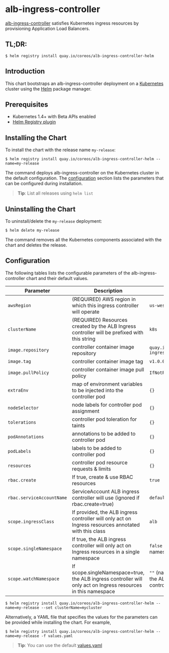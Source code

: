 # alb-ingress-controller

[alb-ingress-controller](https://github.com/kubernetes-sigs/aws-alb-ingress-controller) satisfies Kubernetes ingress resources by provisioning Application Load Balancers.

## TL;DR:

```console
$ helm registry install quay.io/coreos/alb-ingress-controller-helm
```

## Introduction

This chart bootstraps an alb-ingress-controller deployment on a [Kubernetes](http://kubernetes.io) cluster using the [Helm](https://helm.sh) package manager.

## Prerequisites

- Kubernetes 1.4+ with Beta APIs enabled
- [Helm Registry plugin](https://github.com/app-registry/helm-plugin)

## Installing the Chart

To install the chart with the release name `my-release`:

```console
$ helm registry install quay.io/coreos/alb-ingress-controller-helm --name=my-release
```

The command deploys alb-ingress-controller on the Kubernetes cluster in the default configuration. The [configuration](#configuration) section lists the parameters that can be configured during installation.

> **Tip**: List all releases using `helm list`

## Uninstalling the Chart

To uninstall/delete the `my-release` deployment:

```console
$ helm delete my-release
```

The command removes all the Kubernetes components associated with the chart and deletes the release.

## Configuration

The following tables lists the configurable parameters of the alb-ingress-controller chart and their default values.

| Parameter                 | Description                                                                                                    | Default                                        |
| ------------------------- | -------------------------------------------------------------------------------------------------------------- | ---------------------------------------------- |
| `awsRegion`               | (REQUIRED) AWS region in which this ingress controller will operate                                            | `us-west-1`                                    |
| `clusterName`             | (REQUIRED) Resources created by the ALB Ingress controller will be prefixed with this string                   | `k8s`                                          |
| `image.repository`        | controller container image repository                                                                          | `quay.io/coreos/alb-ingress-controller`        |
| `image.tag`               | controller container image tag                                                                                 | `v1.0.0`                                   |
| `image.pullPolicy`        | controller container image pull policy                                                                         | `IfNotPresent`                                 |
| `extraEnv`                | map of environment variables to be injected into the controller pod                                            | `{}`                                           |
| `nodeSelector`            | node labels for controller pod assignment                                                                      | `{}`                                           |
| `tolerations`             | controller pod toleration for taints                                                                           | `{}`                                           |
| `podAnnotations`          | annotations to be added to controller pod                                                                      | `{}`                                           |
| `podLabels`               | labels to be added to controller pod                                                                           | `{}`                                           |
| `resources`               | controller pod resource requests & limits                                                                      | `{}`                                           |
| `rbac.create`             | If true, create & use RBAC resources                                                                           | `true`                                         |
| `rbac.serviceAccountName` | ServiceAccount ALB ingress controller will use (ignored if rbac.create=true)                                   | `default`                                      |
| `scope.ingressClass`      | If provided, the ALB ingress controller will only act on Ingress resources annotated with this class           | `alb`                                          |
| `scope.singleNamespace`   | If true, the ALB ingress controller will only act on Ingress resources in a single namespace                   | `false` (watch all namespaces)                 |
| `scope.watchNamespace`    | If scope.singleNamespace=true, the ALB ingress controller will only act on Ingress resources in this namespace | `""` (namespace of the ALB ingress controller) |

```console
$ helm registry install quay.io/coreos/alb-ingress-controller-helm --name=my-release --set clusterName=mycluster
```

Alternatively, a YAML file that specifies the values for the parameters can be provided while installing the chart. For example,

```console
$ helm registry install quay.io/coreos/alb-ingress-controller-helm --name=my-release -f values.yaml
```

> **Tip**: You can use the default [values.yaml](values.yaml)
